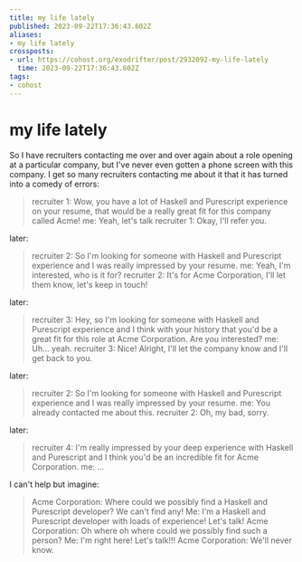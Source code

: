 ```yaml
---
title: my life lately
published: 2023-09-22T17:36:43.602Z
aliases:
- my life lately
crossposts:
- url: https://cohost.org/exodrifter/post/2932092-my-life-lately
  time: 2023-09-22T17:36:43.602Z
tags:
- cohost
---
```


# my life lately

So I have recruiters contacting me over and over again about a role opening at a particular company, but I've never even gotten a phone screen with this company. I get so many recruiters contacting me about it that it has turned into a comedy of errors:

> recruiter 1: Wow, you have a lot of Haskell and Purescript experience on your resume, that would be a really great fit for this company called Acme!
> me: Yeah, let's talk
> recruiter 1: Okay, I'll refer you.

later:
> recruiter 2: So I'm looking for someone with Haskell and Purescript experience and I was really impressed by your resume.
> me: Yeah, I'm interested, who is it for?
> recruiter 2: It's for Acme Corporation, I'll let them know, let's keep in touch!

later:
> recruiter 3: Hey, so I'm looking for someone with Haskell and Purescript experience and I think with your history that you'd be a great fit for this role at Acme Corporation. Are you interested?
> me: Uh... yeah.
> recruiter 3: Nice! Alright, I'll let the company know and I'll get back to you.

later:
> recruiter 2: So I'm looking for someone with Haskell and Purescript experience and I was really impressed by your resume.
> me: You already contacted me about this.
> recruiter 2: Oh, my bad, sorry.

later:
> recruiter 4: I'm really impressed by your deep experience with Haskell and Purescript and I think you'd be an incredible fit for Acme Corporation.
> me: ...

I can't help but imagine:
> Acme Corporation: Where could we possibly find a Haskell and Purescript developer? We can't find any!
> Me: I'm a Haskell and Purescript developer with loads of experience! Let's talk!
> Acme Corporation: Oh where oh where could we possibly find such a person?
> Me: I'm right here! Let's talk!!!
> Acme Corporation: We'll never know.
